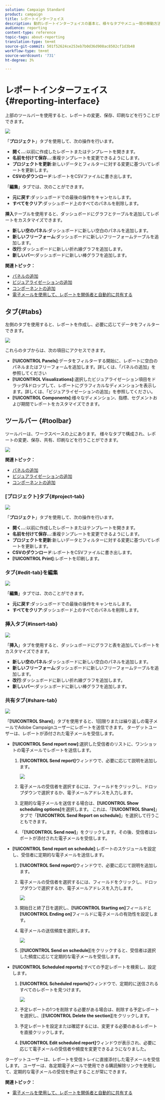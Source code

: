 ```yaml
---
solution: Campaign Standard
product: campaign
title: レポートインターフェイス
description: 動的レポートインターフェイスの基本と、様々なタブやメニュー間の移動方法について説明します。
audience: reporting
content-type: reference
topic-tags: about-reporting
translation-type: tm+mt
source-git-commit: 501f52624ce253eb7b0d36d908ac8502cf1d3b48
workflow-type: tm+mt
source-wordcount: '731'
ht-degree: 3%

---
```



# レポートインターフェイス{#reporting-interface}

上部のツールバーを使用すると、レポートの変更、保存、印刷などを行うことができます。

![](assets/dynamic_report_toolbar.png)

「**プロジェクト**」タブを使用して、次の操作を行います。

* **開く…**:以前に作成したレポートまたはテンプレートを開きます。
* **名前を付けて保存…**:重複テンプレートを変更できるようにします。
* **プロジェクトを更新**:新しいデータとフィルターに対する変更に基づいてレポートを更新します。
* **CSVのダウンロード**:レポートをCSVファイルに書き出します。

「**編集**」タブでは、次のことができます。

* **元に戻す**:ダッシュボードでの最後の操作をキャンセルします。
* **すべてをクリア**:ダッシュボード上のすべてのパネルを削除します。

**挿入**&#x200B;テーブルを使用すると、ダッシュボードにグラフとテーブルを追加してレポートをカスタマイズできます。

* **新しい空のパネル**:ダッシュボードに新しい空白のパネルを追加します。
* **新しいフリーフォーム**:ダッシュボードに新しいフリーフォームテーブルを追加します。
* **改行**:ダッシュボードに新しい折れ線グラフを追加します。
* **新しいバー**:ダッシュボードに新しい棒グラフを追加します。

**関連トピック：**

* [パネルの追加](../../reporting/using/adding-panels.md)
* [ビジュアライゼーションの追加](../../reporting/using/adding-visualizations.md)
* [コンポーネントの追加](../../reporting/using/adding-components.md)
* [電子メールを使用して、レポートを関係者と自動的に共有する](https://helpx.adobe.com/campaign/kb/simplify-campaign-management.html#Reportandshareinsightswithallstakeholders)

## タブ{#tabs}

左側のタブを使用すると、レポートを作成し、必要に応じてデータをフィルターできます。

![](assets/dynamic_report_interface.png)

これらのタブからは、次の項目にアクセスできます。

* **[!UICONTROL Panels]**:データをフィルターする開始に、レポートに空白のパネルまたはフリーフォームを追加します。詳しくは、「パネルの追加」を参照してください
* **[!UICONTROL Visualizations]**:選択したビジュアライゼーション項目をドラッグ&amp;ドロップして、レポートにグラフィカルなディメンションを表示します。詳しくは、「ビジュアライゼーションの追加」を参照してください。
* **[!UICONTROL Components]**:様々なディメンション、指標、セグメントおよび期間でレポートをカスタマイズできます。

## ツールバー {#toolbar}

ツールバーは、ワークスペースの上にあります。 様々なタブで構成され、レポートの変更、保存、共有、印刷などを行うことができます。

![](assets/dynamic_report_toolbar.png)

**関連トピック：**

* [パネルの追加](../../reporting/using/adding-panels.md)
* [ビジュアライゼーションの追加](../../reporting/using/adding-visualizations.md)
* [コンポーネントの追加](../../reporting/using/adding-components.md)

### [プロジェクト]タブ{#project-tab}

![](assets/tab_project.png)

「**プロジェクト**」タブを使用して、次の操作を行います。

* **開く…**:以前に作成したレポートまたはテンプレートを開きます。
* **名前を付けて保存…**:重複テンプレートを変更できるようにします。
* **プロジェクトを更新**:新しいデータとフィルターに対する変更に基づいてレポートを更新します。
* **CSVのダウンロード**:レポートをCSVファイルに書き出します。
* **[!UICONTROL Print]**:レポートを印刷します。

### タブ{#edit-tab}を編集

![](assets/tab_edit.png)

「**編集**」タブでは、次のことができます。

* **元に戻す**:ダッシュボードでの最後の操作をキャンセルします。
* **すべてをクリア**:ダッシュボード上のすべてのパネルを削除します。

### 挿入タブ{#insert-tab}

![](assets/tab_insert.png)

「**挿入**」タブを使用すると、ダッシュボードにグラフと表を追加してレポートをカスタマイズできます。

* **新しい空のパネル**:ダッシュボードに新しい空白のパネルを追加します。
* **新しいフリーフォーム**:ダッシュボードに新しいフリーフォームテーブルを追加します。
* **改行**:ダッシュボードに新しい折れ線グラフを追加します。
* **新しいバー**:ダッシュボードに新しい棒グラフを追加します。

### 共有タブ{#share-tab}

![](assets/tab_share_1.png)

「**[!UICONTROL Share]**」タブを使用すると、1回限りまたは繰り返しの電子メールでAdobe Campaignユーザーにレポートを送信できます。 ターゲットユーザーは、レポートが添付された電子メールを受信します。

* **[!UICONTROL Send report now]**:選択した受信者のリストに、ワンショットの電子メールでレポートを送信します。

   1. **[!UICONTROL Send report]**&#x200B;ウィンドウで、必要に応じて説明を追加します。

      ![](assets/tab_share_4.png)

   1. 電子メールの受信者を選択するには、フィールドをクリックし、ドロップダウンで選択するか、電子メールアドレスを入力します。
   1. 定期的な電子メールを送信する場合は、**[!UICONTROL Show scheduling options]**&#x200B;を選択します。 これは、「**[!UICONTROL Share]**」タブで「**[!UICONTROL Send Report on schedule]**」を選択して行うこともできます。
   1. 「**[!UICONTROL Send now]**」をクリックします。その後、受信者はレポートが添付された電子メールを受信します。

* **[!UICONTROL Send report on schedule]**:レポートのスケジュールを設定し、受信者に定期的な電子メールを送信します。

   1. **[!UICONTROL Send report]**&#x200B;ウィンドウで、必要に応じて説明を追加します。
   1. 電子メールの受信者を選択するには、フィールドをクリックし、ドロップダウンで選択するか、電子メールアドレスを入力します。

      ![](assets/tab_share_5.png)

   1. 開始日と終了日を選択し、**[!UICONTROL Starting on]**&#x200B;フィールドと&#x200B;**[!UICONTROL Ending on]**&#x200B;フィールドに電子メールの有効性を設定します。
   1. 電子メールの送信頻度を選択します。

      ![](assets/tab_share_2.png)

   1. [**[!UICONTROL Send on schedule]**]をクリックすると、受信者は選択した頻度に応じて定期的な電子メールを受信します。

* **[!UICONTROL Scheduled reports]**:すべての予定レポートを検索し、設定します。

   1. **[!UICONTROL Scheduled reports]**&#x200B;ウィンドウで、定期的に送信されるすべてのレポートを見つけます。

      ![](assets/tab_share_3.png)

   1. 予定レポートの1つを削除する必要がある場合は、削除する予定レポートを選択し、[**[!UICONTROL Delete the section]**]をクリックします。
   1. 予定レポートを設定または確認するには、変更する必要のあるレポートを直接クリックします。
   1. **[!UICONTROL Edit scheduled report]**&#x200B;ウィンドウが表示され、必要に応じて電子メールの受信者や頻度を変更できるようになりました。

ターゲットユーザーは、レポートを受信トレイに直接添付した電子メールを受信します。 ユーザーは、各定期電子メールで使用できる購読解除リンクを使用して、定期的な電子メールの受信を停止することが常にできます。

**関連トピック：**

* [電子メールを使用して、レポートを関係者と自動的に共有する](https://helpx.adobe.com/campaign/kb/simplify-campaign-management.html#Reportandshareinsightswithallstakeholders)
